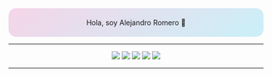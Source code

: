 <div align="center" style="padding: 20px; border-radius: 15px; background: linear-gradient(145deg, #f5d5e8, #caf0f8);">
    Hola, soy Alejandro Romero 🐾
</div>

---

<p align="center">
  <img src="https://img.shields.io/badge/JavaScript-FFD6E8?style=for-the-badge&logo=javascript&logoColor=black" />
  <img src="https://img.shields.io/badge/React-FFE5D9?style=for-the-badge&logo=react&logoColor=61DAFB" />
  <img src="https://img.shields.io/badge/Astro-FFE9F3?style=for-the-badge&logo=astro&logoColor=black" />
  <img src="https://img.shields.io/badge/.NET-CEE5FD?style=for-the-badge&logo=dotnet&logoColor=512BD4" />
  <img src="https://img.shields.io/badge/Tailwind-CAF0F8?style=for-the-badge&logo=tailwind-css&logoColor=06B6D4" />
</p>

---
